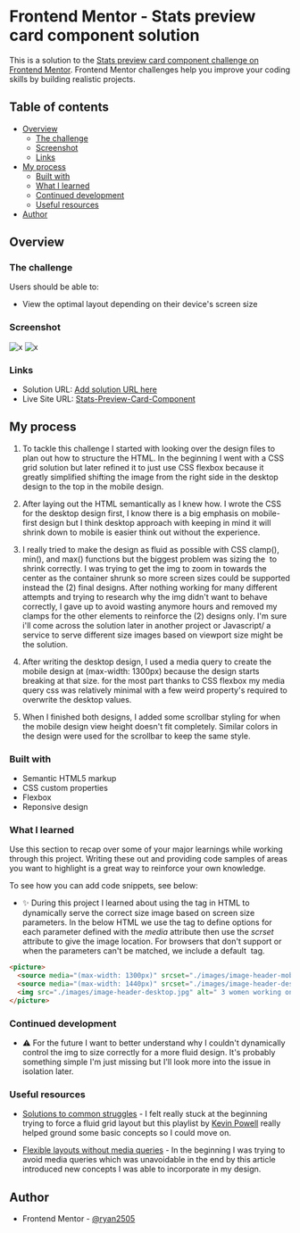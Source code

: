 # Frontend Mentor - Stats preview card component solution

This is a solution to the [Stats preview card component challenge on Frontend Mentor](https://www.frontendmentor.io/challenges/stats-preview-card-component-8JqbgoU62). Frontend Mentor challenges help you improve your coding skills by building realistic projects.

## Table of contents

- [Overview](#overview)
  - [The challenge](#the-challenge)
  - [Screenshot](#screenshot)
  - [Links](#links)
- [My process](#my-process)
  - [Built with](#built-with)
  - [What I learned](#what-i-learned)
  - [Continued development](#continued-development)
  - [Useful resources](#useful-resources)
- [Author](#author)

## Overview

### The challenge

Users should be able to:

- View the optimal layout depending on their device's screen size

### Screenshot

![x](./design/final-desktop-design.jpg)
![x](./design/final-mobile-design.jpg)

### Links

- Solution URL: [Add solution URL here](https://your-solution-url.com)
- Live Site URL: [Stats-Preview-Card-Component](https://ryan2505.github.io/stats-preview-card-component-main/)

## My process

1.  To tackle this challenge I started with looking over the design files to plan out how to structure the HTML. In the beginning I went with a CSS grid solution but later refined it to just use CSS flexbox because it greatly simplified shifting the image from the right side in the desktop design to the top in the mobile design.

2.  After laying out the HTML semantically as I knew how. I wrote the CSS for the desktop design first, I know there is a big emphasis on mobile-first design but I think desktop approach with keeping in mind it will shrink down to mobile is easier think out without the experience.

3.  I really tried to make the design as fluid as possible with CSS clamp(), min(), and max() functions but the biggest problem was sizing the <img> to shrink correctly. I was trying to get the img to zoom in towards the center as the container shrunk so more screen sizes could be supported instead the (2) final designs. After nothing working for many different attempts and trying to research why the img didn't want to behave correctly, I gave up to avoid wasting anymore hours and removed my clamps for the other elements to reinforce the (2) designs only. I'm sure i'll come across the solution later in another project or Javascript/ a service to serve different size images based on viewport size might be the solution.

4.  After writing the desktop design, I used a media query to create the mobile design at (max-width: 1300px) because the design starts breaking at that size. for the most part thanks to CSS flexbox my media query css was relatively minimal with a few weird property's required to overwrite the desktop values.

5.  When I finished both designs, I added some scrollbar styling for when the mobile design view height doesn't fit completely. Similar colors in the design were used for the scrollbar to keep the same style.

### Built with

- Semantic HTML5 markup
- CSS custom properties
- Flexbox
- Reponsive design

### What I learned

Use this section to recap over some of your major learnings while working through this project. Writing these out and providing code samples of areas you want to highlight is a great way to reinforce your own knowledge.

To see how you can add code snippets, see below:

- ✨ During this project I learned about using the _<picture>_ tag in HTML to dynamically serve the correct size image based on screen size parameters. In the below HTML we use the _<source>_ tag to define options for each parameter defined with the _media_ attribute then use the _scrset_ attribute to give the image location. For browsers that don't support _<picture>_ or when the parameters can't be matched, we include a default _<img>_ tag.

```html
<picture>
  <source media="(max-width: 1300px)" srcset="./images/image-header-mobile.jpg" />
  <source media="(max-width: 1440px)" srcset="./images/image-header-desktop.jpg" />
  <img src="./images/image-header-desktop.jpg" alt=" 3 women working on computers" />
</picture>
```

### Continued development

- ⚠ For the future I want to better understand why I couldn't dynamically control the img to size correctly for a more fluid design. It's probably something simple I'm just missing but I'll look more into the issue in isolation later.

### Useful resources

- [Solutions to common struggles](https://youtube.com/playlist?list=PL4-IK0AVhVjMbyomzxwNOECQwioJLxX6n) - I felt really stuck at the beginning trying to force a fluid grid layout but this playlist by [Kevin Powell](https://www.youtube.com/kepowob) really helped ground some basic concepts so I could move on.

- [Flexible layouts without media queries](https://blog.logrocket.com/flexible-layouts-without-media-queries/) - In the beginning I was trying to avoid media queries which was unavoidable in the end by this article introduced new concepts I was able to incorporate in my design.

## Author

- Frontend Mentor - [@ryan2505](https://www.frontendmentor.io/profile/ryan2505)
